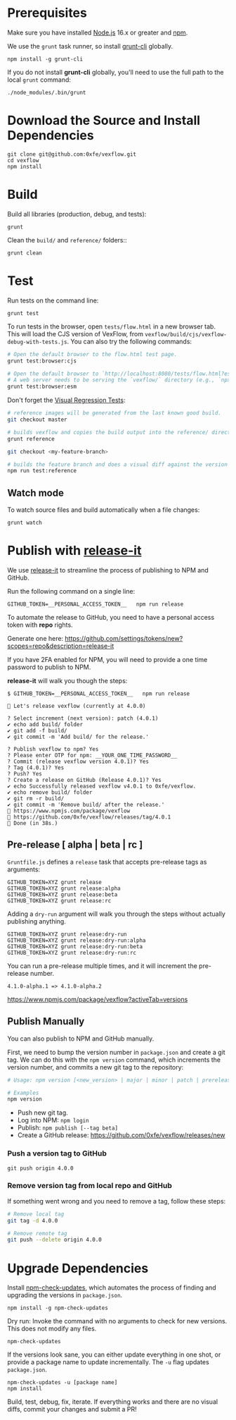 # Prerequisites

Make sure you have installed [Node.js](https://nodejs.org/) 16.x or greater and [npm](https://docs.npmjs.com/cli/v7/configuring-npm/install#using-a-node-version-manager-to-install-nodejs-and-npm).

We use the `grunt` task runner, so install [grunt-cli](https://www.npmjs.com/package/grunt-cli) globally.

    npm install -g grunt-cli

If you do not install **grunt-cli** globally, you'll need to use the full path to the local `grunt` command:

    ./node_modules/.bin/grunt

# Download the Source and Install Dependencies

```
git clone git@github.com:0xfe/vexflow.git
cd vexflow
npm install
```

# Build

Build all libraries (production, debug, and tests):

    grunt

Clean the `build/` and `reference/` folders::

    grunt clean

# Test

Run tests on the command line:

    grunt test

To run tests in the browser, open `tests/flow.html` in a new browser tab. This will load the CJS version of VexFlow, from `vexflow/build/cjs/vexflow-debug-with-tests.js`. You can also try the following commands:

```sh
# Open the default browser to the flow.html test page.
grunt test:browser:cjs

# Open the default browser to `http://localhost:8080/tests/flow.html?esm=true`.
# A web server needs to be serving the `vexflow/` directory (e.g., `npx http-server`).
grunt test:browser:esm
```

Don't forget the [Visual Regression Tests](./Visual-Regression-Tests):

```sh
# reference images will be generated from the last known good build.
git checkout master

# builds vexflow and copies the build output into the reference/ directory.
grunt reference

git checkout <my-feature-branch>

# builds the feature branch and does a visual diff against the version in the reference/ directory.
npm run test:reference
```

## Watch mode

To watch source files and build automatically when a file changes:

```
grunt watch
```

# Publish with [release-it](https://www.npmjs.com/package/release-it)

We use [release-it](https://www.npmjs.com/package/release-it) to streamline the process of publishing to NPM and GitHub.

Run the following command on a single line:

```
GITHUB_TOKEN=__PERSONAL_ACCESS_TOKEN__   npm run release
```

To automate the release to GitHub, you need to have a personal access token with **repo** rights.

Generate one here: https://github.com/settings/tokens/new?scopes=repo&description=release-it

If you have 2FA enabled for NPM, you will need to provide a one time password to publish to NPM.

**release-it** will walk you though the steps:

```
$ GITHUB_TOKEN=__PERSONAL_ACCESS_TOKEN__   npm run release

🚀 Let's release vexflow (currently at 4.0.0)

? Select increment (next version): patch (4.0.1)
✔ echo add build/ folder
✔ git add -f build/
✔ git commit -m 'Add build/ for the release.'

? Publish vexflow to npm? Yes
? Please enter OTP for npm: __YOUR_ONE_TIME_PASSWORD__
? Commit (release vexflow version 4.0.1)? Yes
? Tag (4.0.1)? Yes
? Push? Yes
? Create a release on GitHub (Release 4.0.1)? Yes
✔ echo Successfully released vexflow v4.0.1 to 0xfe/vexflow.
✔ echo remove build/ folder
✔ git rm -r build/
✔ git commit -m 'Remove build/ after the release.'
🔗 https://www.npmjs.com/package/vexflow
🔗 https://github.com/0xfe/vexflow/releases/tag/4.0.1
🏁 Done (in 38s.)
```

## Pre-release [ alpha | beta | rc ]

`Gruntfile.js` defines a `release` task that accepts pre-release tags as arguments:


```
GITHUB_TOKEN=XYZ grunt release
GITHUB_TOKEN=XYZ grunt release:alpha
GITHUB_TOKEN=XYZ grunt release:beta
GITHUB_TOKEN=XYZ grunt release:rc
```

Adding a `dry-run` argument will walk you through the steps without actually publishing anything.

```
GITHUB_TOKEN=XYZ grunt release:dry-run
GITHUB_TOKEN=XYZ grunt release:dry-run:alpha
GITHUB_TOKEN=XYZ grunt release:dry-run:beta
GITHUB_TOKEN=XYZ grunt release:dry-run:rc
```

You can run a pre-release multiple times, and it will increment the pre-release number.

```
4.1.0-alpha.1 => 4.1.0-alpha.2
```

https://www.npmjs.com/package/vexflow?activeTab=versions

## Publish Manually

You can also publish to NPM and GitHub manually.

First, we need to bump the version number in `package.json` and create a git tag. We can do this with the `npm version` command, which increments the version number, and commits a new git tag to the repository:

```bash
# Usage: npm version [<new_version> | major | minor | patch | prerelease --preid=<alpha | beta | rc>]

# Examples
npm version
```

-   Push new git tag.
-   Log into NPM: `npm login`
-   Publish: `npm publish [--tag beta]`
-   Create a GitHub release: https://github.com/0xfe/vexflow/releases/new

### Push a version tag to GitHub

    git push origin 4.0.0

### Remove version tag from local repo and GitHub

If something went wrong and you need to remove a tag, follow these steps:

```sh
# Remove local tag
git tag -d 4.0.0

# Remove remote tag
git push --delete origin 4.0.0
```

# Upgrade Dependencies

Install [npm-check-updates](https://www.npmjs.com/package/npm-check-updates), which automates the process of finding and upgrading the versions in `package.json`.

    npm install -g npm-check-updates

Dry run: Invoke the command with no arguments to check for new versions. This does not modify any files.

    npm-check-updates

If the versions look sane, you can either update everything in one shot, or provide a package name to update incrementally. The `-u` flag updates `package.json`.

    npm-check-updates -u [package name]
    npm install

Build, test, debug, fix, iterate. If everything works and there are no visual diffs, commit your changes and submit a PR!
